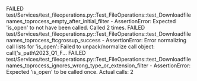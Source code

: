FAILED test/Services/test_fileoperations.py::Test_FileOperations::test_Downloadfilenames_toprocess_empty_after_initial_filter - AssertionError: Expected 'is_open' to not have been called. Called 2 times.
FAILED test/Services/test_fileoperations.py::Test_FileOperations::test_Downloadfilenames_toprocess_ftcgrossup_success - AssertionError: Error normalizing call lists for 'is_open': Failed to unpack/normalize call object: call('s_path\\2023_Q1_F...
FAILED test/Services/test_fileoperations.py::Test_FileOperations::test_Downloadfilenames_toprocess_ignores_wrong_type_or_extension_filter - AssertionError: Expected 'is_open' to be called once. Actual calls: 2
